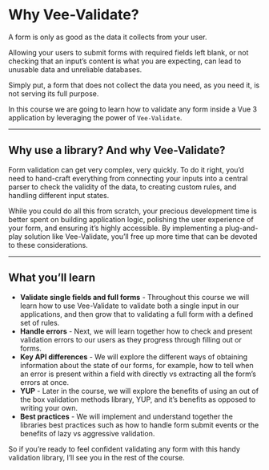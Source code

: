# Why Vee-Validate?

A form is only as good as the data it collects from your user.

Allowing your users to submit forms with required fields left blank, or not checking that an input’s content is what you are expecting, can lead to unusable data and unreliable databases.

Simply put, a form that does not collect the data you need, as you need it, is not serving its full purpose.

In this course we are going to learn how to validate any form inside a Vue 3 application by leveraging the power of `Vee-Validate`.

---

## Why use a library? And why Vee-Validate?

Form validation can get very complex, very quickly. To do it right, you’d need to hand-craft everything from connecting your inputs into a central parser to check the validity of the data, to creating custom rules, and handling different input states.

While you could do all this from scratch, your precious development time is better spent on building application logic, polishing the user experience of your form, and ensuring it’s highly accessible. By implementing a plug-and-play solution like Vee-Validate, you’ll free up more time that can be devoted to these considerations.

---

## What you’ll learn

* **Validate single fields and full forms** \- Throughout this course we will learn how to use Vee-Validate to validate both a single input in our applications, and then grow that to validating a full form with a defined set of rules.
* **Handle errors** \- Next, we will learn together how to check and present validation errors to our users as they progress through filling out or forms.
* **Key API differences** \- We will explore the different ways of obtaining information about the state of our forms, for example, how to tell when an error is present within a field with directly vs extracting all the form’s errors at once.
* **YUP** \- Later in the course, we will explore the benefits of using an out of the box validation methods library, YUP, and it’s benefits as opposed to writing your own.
* **Best practices** \- We will implement and understand together the libraries best practices such as how to handle form submit events or the benefits of lazy vs aggressive validation.

So if you’re ready to feel confident validating any form with this handy validation library, I’ll see you in the rest of the course.